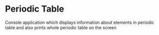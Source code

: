# Periodic Table
Console application which displays information about elements in periodic table and also prints whole periodic table on the screen
